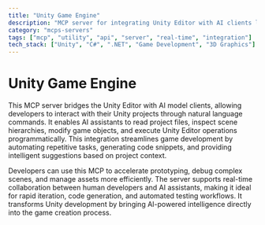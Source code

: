 ```yaml
---
title: "Unity Game Engine"
description: "MCP server for integrating Unity Editor with AI clients like Claude Desktop, enabling AI-assisted game development workflows."
category: "mcps-servers"
tags: ["mcp", "utility", "api", "server", "real-time", "integration"]
tech_stack: ["Unity", "C#", ".NET", "Game Development", "3D Graphics"]
---
```


# Unity Game Engine

This MCP server bridges the Unity Editor with AI model clients, allowing developers to interact with their Unity projects through natural language commands. It enables AI assistants to read project files, inspect scene hierarchies, modify game objects, and execute Unity Editor operations programmatically. This integration streamlines game development by automating repetitive tasks, generating code snippets, and providing intelligent suggestions based on project context.

Developers can use this MCP to accelerate prototyping, debug complex scenes, and manage assets more efficiently. The server supports real-time collaboration between human developers and AI assistants, making it ideal for rapid iteration, code generation, and automated testing workflows. It transforms Unity development by bringing AI-powered intelligence directly into the game creation process.
